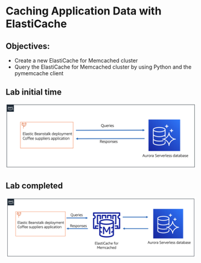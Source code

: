 # Caching Application Data with ElastiCache

## Objectives:

* Create a new ElastiCache for Memcached cluster
* Query the ElastiCache for Memcached cluster by using Python and the pymemcache client

## Lab initial time
![starting situation](images/start_lab.png)

## Lab completed
![completed](images/end_lab.png)